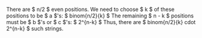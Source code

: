 There are $ n/2 $ even positions.
We need to choose $ k $ of these positions to be $ a $'s: $ binom{n/2}{k} $
The remaining $ n - k $ positions must be $ b $'s or $ c $'s: $ 2^{n-k} $
Thus, there are $ binom{n/2}{k} cdot 2^{n-k} $ such strings.
